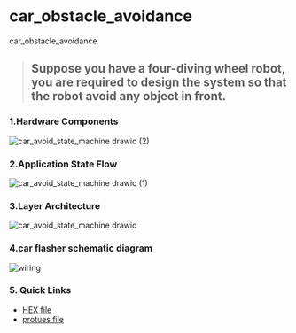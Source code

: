 # car_obstacle_avoidance
car_obstacle_avoidance
> ## **Suppose you have a four-diving wheel robot, you are required to design the system so that the robot avoid any object in front.**


### **1.Hardware Components**
![car_avoid_state_machine drawio (2)](https://github.com/hazemashrafali/car_obstacle_avoidance/assets/102700625/c0b1837a-8a0e-4789-bfe4-f1892a873a61)


### **2.Application State Flow**
![car_avoid_state_machine drawio (1)](https://github.com/hazemashrafali/car_obstacle_avoidance/assets/102700625/fb68abdc-cdc4-47c8-89ee-6f4a6615ef15)


### **3.Layer Architecture**
![car_avoid_state_machine drawio](https://github.com/hazemashrafali/car_obstacle_avoidance/assets/102700625/8c3d27f5-e9e8-437a-a768-2866d368a3b9)


### **4.car flasher schematic diagram**
![wiring](https://github.com/hazemashrafali/car_obstacle_avoidance/assets/102700625/47f3d741-53b7-42f6-bb77-dff43f10e16c)


### **5. Quick Links**
- [HEX file]()
- [protues file]()
